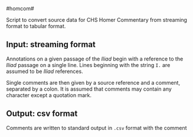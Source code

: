 #homcom#


Script to convert source data for CHS Homer Commentary from streaming format to tabular format. 


## Input: streaming format ##

Annotations on a given passage of the *Iliad* begin with a reference to the *Iliad* passage on a single line.  Lines beginning with the string `I.` are assumed to be *Iliad* references.

Single comments are then given by a source reference and a comment, separated by a colon.  It is assumed that comments may contain any character except a quotation mark.


## Output: csv format ##

Comments are written to standard output in `.csv` format with the comment 



